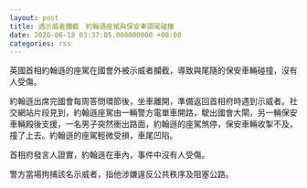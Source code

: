 ```yaml
---
layout: post
title: 遇示威者攔截　約翰遜座駕與保安車頭尾碰撞
date: 2020-06-18 03:37:05.000000000 +08:00
categories: rss
---
```


英國首相約翰遜的座駕在國會外被示威者攔截，導致與尾隨的保安車輛碰撞，沒有人受傷。

約翰遜出席完國會每周答問環節後，坐車離開，準備返回首相府時遇到示威者。社交網站片段見到，約翰遜座駕由一輛警方電單車開路，駛出國會大閘，另一輛保安車輛殿後支援，一名男子突然衝出路面，約翰遜的座駕煞停，保安車輛收掣不及，撞了上去。約翰遜的座駕輕微受損，車尾凹陷。

首相府發言人證實，約翰遜在車內，事件中沒有人受傷。

警方當場拘捕該名示威者，指他涉嫌違反公共秩序及阻塞公路。
